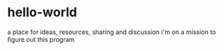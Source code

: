 # hello-world
a place for ideas, resources, sharing and discussion
i'm on a mission to figure out this program
